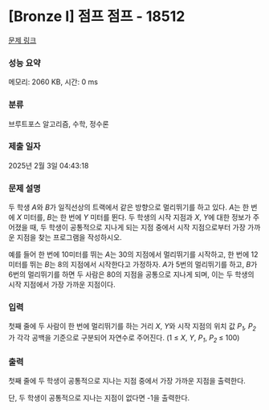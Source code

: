 # [Bronze I] 점프 점프 - 18512 

[문제 링크](https://www.acmicpc.net/problem/18512) 

### 성능 요약

메모리: 2060 KB, 시간: 0 ms

### 분류

브루트포스 알고리즘, 수학, 정수론

### 제출 일자

2025년 2월 3일 04:43:18

### 문제 설명

<p>두 학생 <em>A</em>와 <em>B</em>가 일직선상의 트랙에서 같은 방향으로 멀리뛰기를 하고 있다. <em>A</em>는 한 번에 <em>X</em> 미터를, <em>B</em>는 한 번에 <em>Y</em> 미터를 뛴다. 두 학생의 시작 지점과 <em>X</em>, <em>Y</em>에 대한 정보가 주어졌을 때, 두 학생이 공통적으로 지나게 되는 지점 중에서 시작 지점으로부터 가장 가까운 지점을 찾는 프로그램을 작성하시오.</p>

<p>예를 들어 한 번에 10미터를 뛰는 <em>A</em>는 30의 지점에서 멀리뛰기를 시작하고, 한 번에 12미터를 뛰는 <em>B</em>는 8의 지점에서 시작한다고 가정하자. <em>A</em>가 5번의 멀리뛰기를 하고, <em>B</em>가 6번의 멀리뛰기를 하면 두 사람은 80의 지점을 공통으로 지나게 되며, 이는 두 학생의 시작 지점에서 가장 가까운 지점이다.</p>

### 입력 

 <p>첫째 줄에 두 사람이 한 번에 멀리뛰기를 하는 거리 <em>X</em>, <em>Y</em>와 시작 지점의 위치 값 <em>P<sub>1</sub>, P<sub>2</sub></em>가 각각 공백을 기준으로 구분되어 자연수로 주어진다. (1 ≤ <em>X</em>, <em>Y</em>, <em>P<sub>1</sub></em>, <em>P</em><sub><em>2</em> </sub>≤ 100)</p>

### 출력 

 <p>첫째 줄에 두 학생이 공통적으로 지나는 지점 중에서 가장 가까운 지점을 출력한다.</p>

<p>단, 두 학생이 공통적으로 지나는 지점이 없다면 -1을 출력한다.</p>

